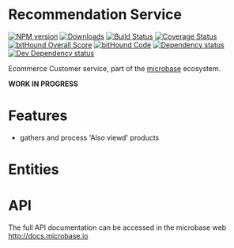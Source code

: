 # Recommendation Service

[![NPM version][npm-image]][npm-url] 
[![Downloads][downloads-image]][npm-url] 
[![Build Status][travis-image]][travis-url] 
[![Coverage Status][coveralls-image]][coveralls-url] 
[![bitHound Overall Score][bithound-overal-image]][bithound-url]
[![bitHound Code][bithound-code-image]][bithound-url]
[![Dependency status][bithound-image]][bithound-url] 
[![Dev Dependency status][bithound-dev-image]][bithound-url] 

[npm-url]:https://npmjs.org/package/microbase
[downloads-image]:http://img.shields.io/npm/dm/microbase.svg
[npm-image]:http://img.shields.io/npm/v/microbase.svg

[travis-url]:https://travis-ci.org/ncornag/micro-recommendation-service
[travis-image]:http://img.shields.io/travis/ncornag/micro-recommendation-service/develop.svg
[coveralls-url]:https://coveralls.io/r/ncornag/micro-recommendation-service
[coveralls-image]:https://img.shields.io/coveralls/ncornag/micro-recommendation-service/develop.svg

[bithound-url]:https://www.bithound.io/github/ncornag/micro-recommendation-service/develop
[bithound-overal-image]:https://www.bithound.io/github/ncornag/micro-recommendation-service/badges/score.svg
[bithound-image]:https://img.shields.io/bithound/dependencies/github/ncornag/micro-recommendation-service.svg
[bithound-dev-image]:https://img.shields.io/bithound/devDependencies/github/ncornag/micro-recommendation-service.svg
[bithound-code-image]:https://www.bithound.io/github/ncornag/micro-recommendation-service/badges/code.svg

Ecommerce Customer service, part of the [microbase](http://microbase.io) 
ecosystem.

**WORK IN PROGRESS**

# Features

* gathers and process 'Also viewd' products

# Entities

# API

The full API documentation can be accessed in the microbase web http://docs.microbase.io